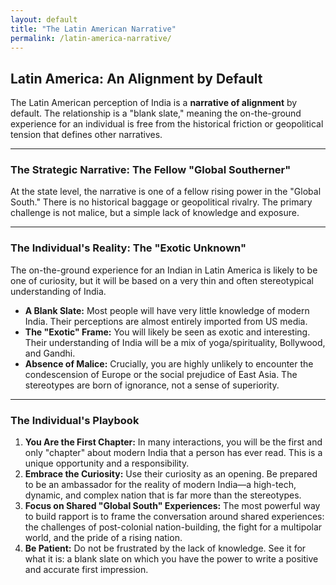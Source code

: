 ```yaml
---
layout: default
title: "The Latin American Narrative"
permalink: /latin-america-narrative/
---
```


## Latin America: An Alignment by Default

The Latin American perception of India is a **narrative of alignment** by default. The relationship is a "blank slate," meaning the on-the-ground experience for an individual is free from the historical friction or geopolitical tension that defines other narratives.

---

### The Strategic Narrative: The Fellow "Global Southerner"

At the state level, the narrative is one of a fellow rising power in the "Global South." There is no historical baggage or geopolitical rivalry. The primary challenge is not malice, but a simple lack of knowledge and exposure.

---

### The Individual's Reality: The "Exotic Unknown"

The on-the-ground experience for an Indian in Latin America is likely to be one of curiosity, but it will be based on a very thin and often stereotypical understanding of India.

*   **A Blank Slate:** Most people will have very little knowledge of modern India. Their perceptions are almost entirely imported from US media.
*   **The "Exotic" Frame:** You will likely be seen as exotic and interesting. Their understanding of India will be a mix of yoga/spirituality, Bollywood, and Gandhi.
*   **Absence of Malice:** Crucially, you are highly unlikely to encounter the condescension of Europe or the social prejudice of East Asia. The stereotypes are born of ignorance, not a sense of superiority.

---

### The Individual's Playbook

1.  **You Are the First Chapter:** In many interactions, you will be the first and only "chapter" about modern India that a person has ever read. This is a unique opportunity and a responsibility.
2.  **Embrace the Curiosity:** Use their curiosity as an opening. Be prepared to be an ambassador for the reality of modern India—a high-tech, dynamic, and complex nation that is far more than the stereotypes.
3.  **Focus on Shared "Global South" Experiences:** The most powerful way to build rapport is to frame the conversation around shared experiences: the challenges of post-colonial nation-building, the fight for a multipolar world, and the pride of a rising nation.
4.  **Be Patient:** Do not be frustrated by the lack of knowledge. See it for what it is: a blank slate on which you have the power to write a positive and accurate first impression.